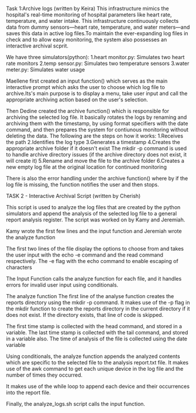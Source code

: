Task 1:Archive logs (written by Keira)
This infrastructure mimics the hospital's real-time monitoring of hospital parameters like heart rate, temperature, and water intake. This infrastructure continuously collects data from dummy sensors—heart rate, temperature, and water meters—and saves this data in active log files.To maintain the ever-expanding log files in check and to allow easy monitoring, the system also possesses an interactive archival scprit.

We have three simulators(python):
1.heart monitor.py: Simulates two heart rate monitors
2.temp sensor.py: Simulates two temperature sensors
3.water meter.py: Simulates water usage

Maellene first created an input function() which serves as the main interactive prompt which asks the user to choose which log file to archive.Its's main purpose is to display a menu, take user input and call the appropriate archiving action based on the user's selection.

Then Dedine created the archive function() which is responsible for archiving the selected log file. It basically rotates the logs by renaming and archiving them with the timestamp, by using format specifiers with the date command, and then prepares the system for contiunous monitoring without deleting the data. The following are the steps on how it works:
1.Receives the path
 2.Identifies the log type
 3.Generates a timestamp
 4.Creates the appropriate archive folder if it doesn't exist
  The mkdir -p command is used to handle archive directory issues (if the archive directory does not exist, it will create it) 
 5.Rename and move the file to the archive folder
 6.Creates a new empty log file at the original location for continued monitoring

There is also the error handling under the archive function() where by if the log file is missing, the function notifies the user and then stops. 





TASK 2 - Interactive Archival Script (written by Cherish)

This script is used to analyze the log files that are created by the python simulators and append the analysis of the selected log file to a general report analysis register. The script was worked on by Kamy and Jeremiah.

Kamy wrote the first few lines and the input function and Jeremiah wrote the analyze function

The first two lines of the file display the options to choose from and takes the user input with the echo -e command  and the read command respectively.
The -e flag with the echo command to enable escaping of characters

The Input Function calls the analyze function for each file, and it handles errors for invalid user input using conditionals.

The analyze function
The first line of the analyse function creates the reports directory using the mkdir -p command.
It makes use of the -p flag in the mkdir function to create the reports directory in the current directory if it does not exist. If the directory exists, that line of code is skipped.

The first time stamp is collected with the head command, and stored in a variable.
The last time stamp is collected with the tail command, and stored in a variable also.
The time of analysis of the file is collected using the date variable

Using conditionals, the analyze function appends the analyzed contents which are specific to the selected file to the analysis report.txt file. 
It makes use of the awk command to get each unique device in the log file and the number of times they occurred.

It makes use of the while loop to append each device and their occurrences into the report file.

Finally, the analyze_logs.sh script calls the input function.

